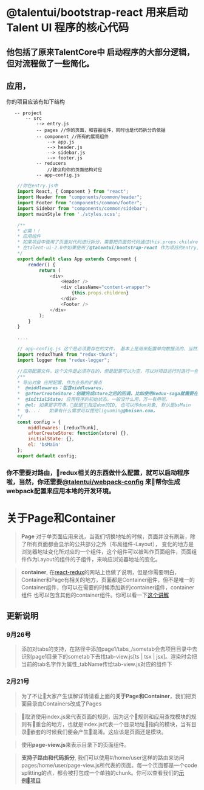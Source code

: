 # @talentui/bootstrap-react 用来启动Talent UI 程序的核心代码

 ## 他包括了原来TalentCore中 启动程序的大部分逻辑，但对流程做了一些简化。

 ## 应用，
 你的项目应该有如下结构
 ```
    -- project
        -- src
            --> entry.js
            -- pages //你的页面，和容器组件，同时也是代码拆分的依据
            -- component //所有的展现组件
                --> app.js
                --> header.js
                --> sidebar.js
                --> footer.js
            -- reducers
                //建议和你的页面结构对应
            -- app-config.js

 ```

```js
    //你在entry.js中
    import React, { Component } from "react";
    import Header from "components/common/header";
    import Footer from "components/common/footer";
    import Sidebar from "components/common/sidebar";
    import mainStyle from './styles.scss';

    /**
    * 必需！！
    * 应用组件
    * 如果项目中使用了页面对代码进行拆分，需要把页面的代码通过this.props.children来访问页面组件
    * 在talent-ui-2.0中如果使用了@talentui/bootstrap-react 作为项目的entry, 只需要export组件就可以了
    */
    export default class App extends Component {
        render() {
            return (
                <div>
                    <Header />
                    <div className="content-wrapper">
                        {this.props.children}
                    </div>
                    <Footer />
                </div>
            );
        }
    }

    ....

    // app-config.js 这个是必须要存在的文件， 基本上是用来配置单向数据流的，当然如果需要其他的扩展点，也会通过这个文件来实现，比如el
    import reduxThunk from "redux-thunk";
    import logger from "redux-logger";

    //应用配置文件，这个文件是必须存在的，但是配置可以为空，可以对项目运行时进行一些配置，比如，配置应用的初始state, redux中间件
    /**
    * 导出对象 应用配置，作为业务的扩展点
    *  @middlewares：包含middlewares，
    *  @afterCreateStore：创建完成store之后的回调，比如使用Redux-saga就需要在创建完store之后运行Saga
    *  @initialState: 应用程序的初始状态，一般没什么用，万一有用呢。
    *  @el: 如果是字符串，就是指定dom的ID, 也可以传dom对象, 默认是bsMain
    *  @...：   如果有什么需求可以提给liguoming@beisen.com，
    */
    const config = {
        middlewares: [reduxThunk],
        afterCreateStore: function(store) {},
        initialState: {},
        el: 'bsMain'
    };
    export default config;

```





### 你不需要对路由，redux相关的东西做什么配置，就可以启动程序啦，当然，你还需要[@talentui/webpack-config](https://github.com/talentui/webpack-config) 来帮你生成webpack配置来应用本地的开发环境。


# 关于Page和Container

> **Page** 对于单页面应用来说，当我们切换地址的时候，页面并没有刷新，除了所有页面都会显示的公共部分之外（布局组件-Layout）， 变化的地方是浏览器地址变化所对应的一个组件，这个组件可以被叫作页面组件，页面组件作为Layout的组件的子组件，来响应浏览器地址的变化。

> **container**, 在[react-redux](http://redux.js.org/docs/basics/UsageWithReact.html)的网站上也做了说明，但是你需要明白，Container和Page有相关的地方，页面都是Container组件，但不是唯一的Container组件，你可以在需要的时候添加新的container组件，container组件 也可以包含其他的container组件。你可以看一下[这个讲解](http://b8836390.wiz03.com/share/s/2UwSeg0IDkMu2_Oa1d3k5No_3Nre4k28t4Pq2txChW3LGl9B)


## 更新说明

### 9月26号

> 添加对tabs的支持，在路径中添加page1/tabs_/sometab会去项目目录中去识别page1目录下的sometab下去找tab-view.js[ts | tsx | jsx]。渲染时会把当前的tab名字作为属性_tabName传给tab-view.js对应的组件下

### 2月21号

> 为了不让大家产生误解详情请看上面的**关于Page和Container**，我们把页面目录由Containers改成了Pages

> 取消使用index.js来代表页面的规则，因为这个规则和应用查找模块的规则有重合的地方，也就是index.js代表一个目录地址指向的模块，当有目录嵌套的时候我们便会产生混淆。这应该是页面还是模块。

> 使用**page-view.js**来表示目录下的页面组件。

> **支持子路由和代码拆分**, 我们可以使用#/home/user这样的路由来访问pages/home/user/page-view.js所代表的页面。每一个页面都是一个code splitting的点，都会被打包成一个单独的chunk。你可以查看我们的[示例项目](http://gitlab.beisencorp.com/starter-templates/talent-ui-2.0-starter)
